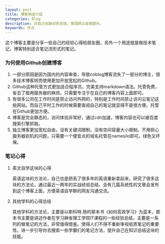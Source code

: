 ```yaml
---
layout: post
title: 博客用途介绍
categories: Blog
description: 对自己优缺点的总结，常回顾以自我提升。
keywords: 优点
---
```


这个博客主要是分享一些自己的经验心得给朋友圈，另外一个用途就是做技术笔记，博客特别适合笔记流形式的笔记。

### 为何使用Github创建博客

1. 一部分原因是因为国内的内容审查，导致cnblog博客流失了一部分的博主，很多技术博客转而使用更加开放宽松的Github。
2. Github这种托管方式更加适合程序员，完美支持markdown语法。托管免费，省去了租用服务器的麻烦。只需要专注于在自己的博客内容上面即可。
3. 有很多公司在工作时间是禁止访问外网的，特别是工作时间禁止访问云笔记这些网站。而自己平时工作的时候需要查阅自己的笔记就显得不是很方便。托管在Github更加方便。
4. 博客是完全静态的，访问体验非常好，通过cdn加速，博客内容也可以被百度搜索引擎抓取。
5. 独立博客更加宽松自由，没有关键词限制，没有空间容量大小限制。不用担心服务器宕机的问题，只需要一个便宜点的域名托管在namesilo即可。绿色又环保。

### 笔记心得

1. 英文自学这块的心得

   英语这块的方法论，自己也是把丢了很多年的英语重新拿起来，研究了很多这块的方法论，通过最近一两年的实战经验总结，会有几篇系统性的文章会发布到这个博客上面，方便英语自学群的网友沟通交流。

2. 其他学科的心得总结

   其他学科的方法论，主要是以斯科特.扬的那本书《如何高效学习》为蓝本，那本书主要是讲述作者在学习麻省理工学院IT课程的一些经验总结，主要是一系列的做笔记的方法，非常值得借鉴。使得人们不得不重新审视纸质笔记的重要性。进一步引导你去搜索一些学霸们的笔记方法，提升自己在知识总结这块的技能。

